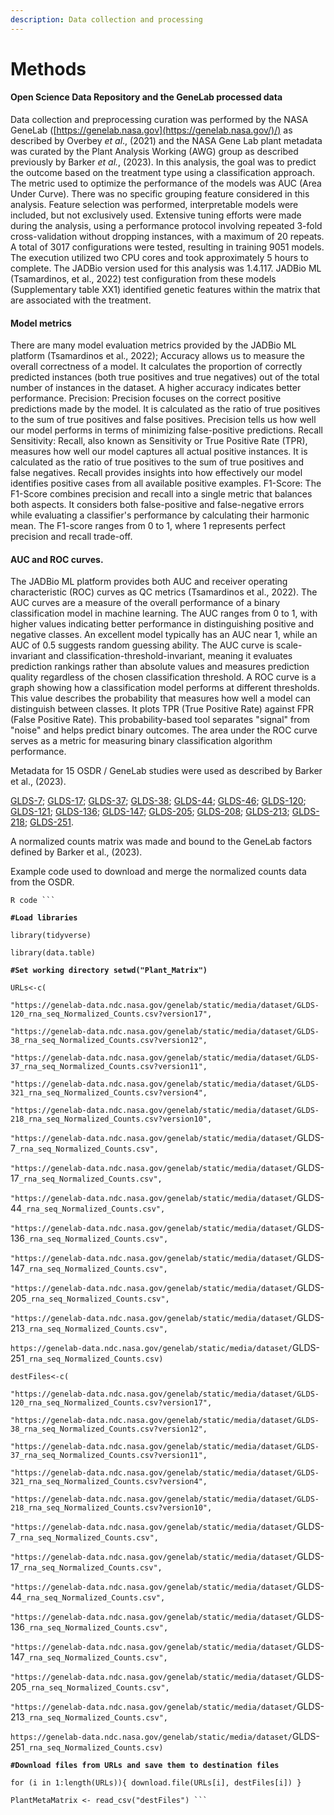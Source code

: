 ```yaml
---
description: Data collection and processing
---
```


# Methods

#### Open Science Data Repository and the GeneLab processed data <a href="#k2ev2cqknvu1" id="k2ev2cqknvu1"></a>

Data collection and preprocessing curation was performed by the NASA GeneLab ([https://genelab.nasa.gov](https://genelab.nasa.gov/)/) as described by Overbey _et al_., (2021) and the NASA Gene Lab plant metadata was curated by the Plant Analysis Working (AWG) group as described previously by Barker _et al._, (2023). In this analysis, the goal was to predict the outcome based on the treatment type using a classification approach. The metric used to optimize the performance of the models was AUC (Area Under Curve). There was no specific grouping feature considered in this analysis. Feature selection was performed, interpretable models were included, but not exclusively used. Extensive tuning efforts were made during the analysis, using a performance protocol involving repeated 3-fold cross-validation without dropping instances, with a maximum of 20 repeats. A total of 3017 configurations were tested, resulting in training 9051 models. The execution utilized two CPU cores and took approximately 5 hours to complete. The JADBio version used for this analysis was 1.4.117. JADBio ML (Tsamardinos, et al., 2022) test configuration from these models (Supplementary table XX1) identified genetic features within the matrix that are associated with the treatment.

#### &#x20;<a href="#m7laxglfo2oe" id="m7laxglfo2oe"></a>

#### Model metrics <a href="#ycdo6g8scqym" id="ycdo6g8scqym"></a>

There are many model evaluation metrics provided by the JADBio ML platform (Tsamardinos et al., 2022); Accuracy allows us to measure the overall correctness of a model. It calculates the proportion of correctly predicted instances (both true positives and true negatives) out of the total number of instances in the dataset. A higher accuracy indicates better performance. Precision: Precision focuses on the correct positive predictions made by the model. It is calculated as the ratio of true positives to the sum of true positives and false positives. Precision tells us how well our model performs in terms of minimizing false-positive predictions. Recall Sensitivity: Recall, also known as Sensitivity or True Positive Rate (TPR), measures how well our model captures all actual positive instances. It is calculated as the ratio of true positives to the sum of true positives and false negatives. Recall provides insights into how effectively our model identifies positive cases from all available positive examples. F1-Score: The F1-Score combines precision and recall into a single metric that balances both aspects. It considers both false-positive and false-negative errors while evaluating a classifier's performance by calculating their harmonic mean. The F1-score ranges from 0 to 1, where 1 represents perfect precision and recall trade-off.

#### AUC and ROC curves. <a href="#qqyt93cj2qoh" id="qqyt93cj2qoh"></a>

The JADBio ML platform provides both AUC and receiver operating characteristic (ROC) curves as QC metrics (Tsamardinos et al., 2022). The AUC curves are a measure of the overall performance of a binary classification model in machine learning. The AUC ranges from 0 to 1, with higher values indicating better performance in distinguishing positive and negative classes. An excellent model typically has an AUC near 1, while an AUC of 0.5 suggests random guessing ability. The AUC curve is scale-invariant and classification-threshold-invariant, meaning it evaluates prediction rankings rather than absolute values and measures prediction quality regardless of the chosen classification threshold. A ROC curve is a graph showing how a classification model performs at different thresholds. This value describes the probability that measures how well a model can distinguish between classes. It plots TPR (True Positive Rate) against FPR (False Positive Rate). This probability-based tool separates "signal" from "noise" and helps predict binary outcomes. The area under the ROC curve serves as a metric for measuring binary classification algorithm performance.



Metadata for 15 OSDR / GeneLab studies were used as described by Barker et al., (2023).





[GLDS-7](https://genelab-data.ndc.nasa.gov/genelab/accession/GLDS-7); [GLDS-17](https://genelab-data.ndc.nasa.gov/genelab/accession/GLDS-17); [GLDS-37](https://genelab-data.ndc.nasa.gov/genelab/accession/GLDS-37); [GLDS-38](https://genelab-data.ndc.nasa.gov/genelab/accession/GLDS-38); [GLDS-44](https://genelab-data.ndc.nasa.gov/genelab/accession/GLDS-44); [GLDS-46](https://genelab-data.ndc.nasa.gov/genelab/accession/GLDS-46); [GLDS-120](https://genelab-data.ndc.nasa.gov/genelab/accession/GLDS-120); [GLDS-121](https://genelab-data.ndc.nasa.gov/genelab/accession/GLDS-121); [GLDS-136](https://genelab-data.ndc.nasa.gov/genelab/accession/GLDS-136); [GLDS-147](https://genelab-data.ndc.nasa.gov/genelab/accession/GLDS-147); [GLDS-205](https://genelab-data.ndc.nasa.gov/genelab/accession/GLDS-205); [GLDS-208](https://genelab-data.ndc.nasa.gov/genelab/accession/GLDS-208); [GLDS-213](https://genelab-data.ndc.nasa.gov/genelab/accession/GLDS-213); [GLDS-218](https://genelab-data.ndc.nasa.gov/genelab/accession/GLDS-218); [GLDS-251](https://genelab-data.ndc.nasa.gov/genelab/accession/GLDS-251).

A normalized counts matrix was made and bound to the GeneLab factors defined by Barker et al., (2023).



Example code used to download and merge the normalized counts data from the OSDR.&#x20;

` R code ``` `

**`#Load libraries`**&#x20;

`library(tidyverse)`&#x20;

`library(data.table)`

**`#Set working directory setwd("Plant_Matrix")`**

`URLs<-c(`

`"https://genelab-data.ndc.nasa.gov/genelab/static/media/dataset/GLDS-120_rna_seq_Normalized_Counts.csv?version17",` &#x20;

`"https://genelab-data.ndc.nasa.gov/genelab/static/media/dataset/GLDS-38_rna_seq_Normalized_Counts.csv?version12",`  &#x20;

`"https://genelab-data.ndc.nasa.gov/genelab/static/media/dataset/GLDS-37_rna_seq_Normalized_Counts.csv?version11",`&#x20;

`"https://genelab-data.ndc.nasa.gov/genelab/static/media/dataset/GLDS-321_rna_seq_Normalized_Counts.csv?version4",`&#x20;

`"https://genelab-data.ndc.nasa.gov/genelab/static/media/dataset/GLDS-218_rna_seq_Normalized_Counts.csv?version10",`   &#x20;

`"https://genelab-data.ndc.nasa.gov/genelab/static/media/dataset/`GLDS-7`_rna_seq_Normalized_Counts.csv",`

`"https://genelab-data.ndc.nasa.gov/genelab/static/media/dataset/`GLDS-17`_rna_seq_Normalized_Counts.csv",`

`"https://genelab-data.ndc.nasa.gov/genelab/static/media/dataset/`GLDS-44`_rna_seq_Normalized_Counts.csv",`

`"https://genelab-data.ndc.nasa.gov/genelab/static/media/dataset/`GLDS-136`_rna_seq_Normalized_Counts.csv",`

`"https://genelab-data.ndc.nasa.gov/genelab/static/media/dataset/`GLDS-147`_rna_seq_Normalized_Counts.csv",`

`"https://genelab-data.ndc.nasa.gov/genelab/static/media/dataset/`GLDS-205`_rna_seq_Normalized_Counts.csv",`

`"https://genelab-data.ndc.nasa.gov/genelab/static/media/dataset/`GLDS-213`_rna_seq_Normalized_Counts.csv",`

`https://genelab-data.ndc.nasa.gov/genelab/static/media/dataset/`GLDS-251`_rna_seq_Normalized_Counts.csv)`



`destFiles<-c(`

`"https://genelab-data.ndc.nasa.gov/genelab/static/media/dataset/GLDS-120_rna_seq_Normalized_Counts.csv?version17",`&#x20;

`"https://genelab-data.ndc.nasa.gov/genelab/static/media/dataset/GLDS-38_rna_seq_Normalized_Counts.csv?version12",`&#x20;

`"https://genelab-data.ndc.nasa.gov/genelab/static/media/dataset/GLDS-37_rna_seq_Normalized_Counts.csv?version11",`&#x20;

`"https://genelab-data.ndc.nasa.gov/genelab/static/media/dataset/GLDS-321_rna_seq_Normalized_Counts.csv?version4",` &#x20;

`"https://genelab-data.ndc.nasa.gov/genelab/static/media/dataset/GLDS-218_rna_seq_Normalized_Counts.csv?version10",`

`"https://genelab-data.ndc.nasa.gov/genelab/static/media/dataset/`GLDS-7`_rna_seq_Normalized_Counts.csv",`

`"https://genelab-data.ndc.nasa.gov/genelab/static/media/dataset/`GLDS-17`_rna_seq_Normalized_Counts.csv",`

`"https://genelab-data.ndc.nasa.gov/genelab/static/media/dataset/`GLDS-44`_rna_seq_Normalized_Counts.csv",`

`"https://genelab-data.ndc.nasa.gov/genelab/static/media/dataset/`GLDS-136`_rna_seq_Normalized_Counts.csv",`

`"https://genelab-data.ndc.nasa.gov/genelab/static/media/dataset/`GLDS-147`_rna_seq_Normalized_Counts.csv",`

`"https://genelab-data.ndc.nasa.gov/genelab/static/media/dataset/`GLDS-205`_rna_seq_Normalized_Counts.csv",`

`"https://genelab-data.ndc.nasa.gov/genelab/static/media/dataset/`GLDS-213`_rna_seq_Normalized_Counts.csv",`

`https://genelab-data.ndc.nasa.gov/genelab/static/media/dataset/`GLDS-251`_rna_seq_Normalized_Counts.csv)`



**`#Download files from URLs and save them to destination files`**

`for (i in 1:length(URLs)){ download.file(URLs[i], destFiles[i]) }`

` PlantMetaMatrix <- read_csv("destFiles") ``` `



